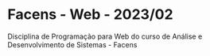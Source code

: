 # Facens - Web - 2023/02
Disciplina de Programação para Web do curso de Análise e Desenvolvimento de Sistemas - Facens
